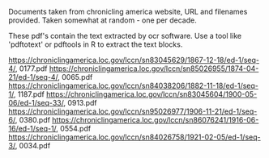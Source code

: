 Documents taken from chronicling america website, URL and filenames provided.
Taken somewhat at random - one per decade.

These pdf's contain the text extracted by ocr software.
Use a tool like 'pdftotext' or pdftools in R to extract the text blocks.

https://chroniclingamerica.loc.gov/lccn/sn83045629/1867-12-18/ed-1/seq-4/, 0177.pdf
https://chroniclingamerica.loc.gov/lccn/sn85026955/1874-04-21/ed-1/seq-4/, 0065.pdf
https://chroniclingamerica.loc.gov/lccn/sn84038206/1882-11-18/ed-1/seq-1/, 1187.pdf
https://chroniclingamerica.loc.gov/lccn/sn83045604/1900-05-06/ed-1/seq-33/, 0913.pdf
https://chroniclingamerica.loc.gov/lccn/sn95026977/1906-11-21/ed-1/seq-6/, 0380.pdf
https://chroniclingamerica.loc.gov/lccn/sn86076241/1916-06-16/ed-1/seq-1/, 0554.pdf
https://chroniclingamerica.loc.gov/lccn/sn84026758/1921-02-05/ed-1/seq-3/, 0034.pdf
